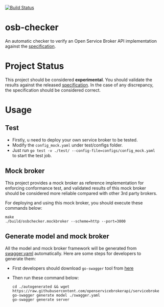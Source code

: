 [![Build Status](https://travis-ci.org/openservicebrokerapi/osb-checker.svg?branch=master)](https://travis-ci.org/openservicebrokerapi/osb-checker "Travis")

# osb-checker

An automatic checker to verify an Open Service Broker API implementation against the [specification](https://github.com/openservicebrokerapi/servicebroker).

# Project Status

This project should be considered **experimental**. You should validate the results against the released [specification](https://github.com/openservicebrokerapi/servicebroker). In the case of any discrepancy, the specification should be considered correct.

# Usage

## Test
* Firstly, u need to deploy your own service broker to be tested.
* Modify the `config_mock.yaml` under test/configs folder.
* Just run `go test -v ./test/ --config-file=configs/config_mock.yaml` to start the test job.

## Mock broker
This project provides a mock broker as reference implementation for enforcing conformance test, and validated results of this mock broker should be considered more reliable compared with other 3rd party brokers.

For deploying and using this mock broker, you should execute these commands below:
```shell
make
./build/osbchecker.mockbroker --scheme=http --port=3000
```

## Generate model and mock broker
All the model and mock broker framework will be generated from [swagger.yaml](https://raw.githubusercontent.com/openservicebrokerapi/servicebroker/master/swagger.yaml) automatically. Here are some steps for developers to generate them:
* First developers should download `go-swagger` tool from [here](https://github.com/go-swagger/go-swagger/releases)
* Then run these command below:

	```shell
	cd ./autogenerated && wget https://raw.githubusercontent.com/openservicebrokerapi/servicebroker/master/swagger.yaml
	go-swagger generate model ./swagger.yaml
	go-swagger generate server
	```
